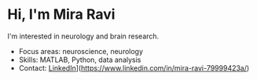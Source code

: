 # Hi, I'm Mira Ravi  
I'm interested in neurology and brain research.  

- Focus areas: neuroscience, neurology  
- Skills: MATLAB, Python, data analysis  
- Contact: [LinkedIn](https://www.linkedin.com/in/miraravi)](https://www.linkedin.com/in/mira-ravi-79999423a/)
